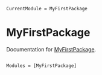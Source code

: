 ```@meta
CurrentModule = MyFirstPackage
```

# MyFirstPackage

Documentation for [MyFirstPackage](https://github.com/mingxuZhang2/MyFirstPackage.jl).

```@index
```

```@autodocs
Modules = [MyFirstPackage]
```
